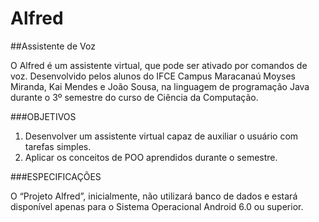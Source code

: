 # Alfred
##Assistente de Voz

O Alfred é um assistente virtual, que pode ser ativado por comandos de voz. Desenvolvido pelos alunos do IFCE Campus Maracanaú Moyses Miranda, Kai Mendes e João Sousa, na linguagem de programação Java durante o 3º semestre do curso de Ciência da Computação.


###OBJETIVOS

1. Desenvolver um assistente virtual capaz de auxiliar o usuário com tarefas simples.
1. Aplicar os conceitos de POO aprendidos durante o semestre.


###ESPECIFICAÇÕES

O “Projeto Alfred”, inicialmente, não utilizará banco de dados e estará disponível apenas para o Sistema Operacional Android 6.0 ou superior.